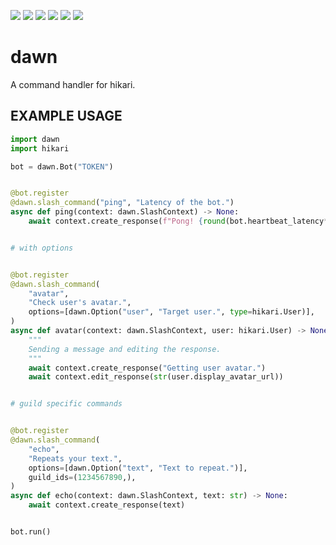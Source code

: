 ![](https://img.shields.io/github/license/sarthhh/dawn?style=flat-square)
![](https://img.shields.io/pypi/pyversions/hikari?style=flat-square)
![](https://img.shields.io/badge/code%20style-black-000000.svg?style=flat-square)
![](http://www.mypy-lang.org/static/mypy_badge.svg)
![](https://img.shields.io/github/stars/sarthhh/dawn?style=flat-square)
![](https://img.shields.io/github/last-commit/sarthhh/dawn?style=flat-square)

# dawn
A command handler for hikari.

## EXAMPLE USAGE  

```python
import dawn
import hikari

bot = dawn.Bot("TOKEN")


@bot.register
@dawn.slash_command("ping", "Latency of the bot.")
async def ping(context: dawn.SlashContext) -> None:
    await context.create_response(f"Pong! {round(bot.heartbeat_latency*1000,2)}")


# with options


@bot.register
@dawn.slash_command(
    "avatar",
    "Check user's avatar.",
    options=[dawn.Option("user", "Target user.", type=hikari.User)],
)
async def avatar(context: dawn.SlashContext, user: hikari.User) -> None:
    """
    Sending a message and editing the response.
    """
    await context.create_response("Getting user avatar.")
    await context.edit_response(str(user.display_avatar_url))


# guild specific commands


@bot.register
@dawn.slash_command(
    "echo",
    "Repeats your text.",
    options=[dawn.Option("text", "Text to repeat.")],
    guild_ids=(1234567890,),
)
async def echo(context: dawn.SlashContext, text: str) -> None:
    await context.create_response(text)


bot.run()
```
